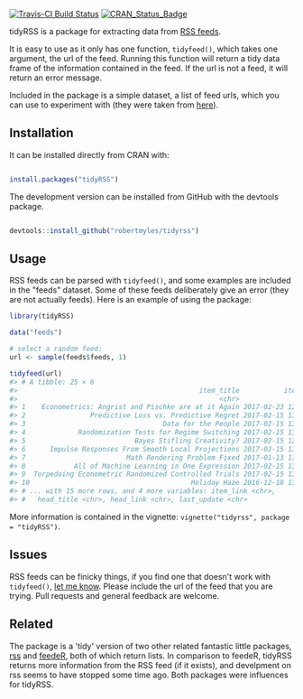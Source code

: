 
<!-- README.md is generated from README.Rmd. Please edit that file -->
[![Travis-CI Build Status](https://travis-ci.org/RobertMyles/tidyrss.svg?branch=master)](https://travis-ci.org/RobertMyles/tidyrss) [![CRAN\_Status\_Badge](https://www.r-pkg.org/badges/version/tidyRSS)](http://cran.r-project.org/package=tidyRSS)

tidyRSS is a package for extracting data from [RSS feeds](https://en.wikipedia.org/wiki/RSS).

It is easy to use as it only has one function, `tidyfeed()`, which takes one argument, the url of the feed. Running this function will return a tidy data frame of the information contained in the feed. If the url is not a feed, it will return an error message.

Included in the package is a simple dataset, a list of feed urls, which you can use to experiment with (they were taken from [here](https://raw.githubusercontent.com/DataWookie/feedeR/master/tests/testthat/test-feeds.txt)).

Installation
------------

It can be installed directly from CRAN with:

``` r

install.packages("tidyRSS")
```

The development version can be installed from GitHub with the devtools package.

``` r

devtools::install_github("robertmyles/tidyrss")
```

Usage
-----

RSS feeds can be parsed with `tidyfeed()`, and some examples are included in the "feeds" dataset. Some of these feeds deliberately give an error (they are not actually feeds). Here is an example of using the package:

``` r
library(tidyRSS)

data("feeds")

# select a random feed:
url <- sample(feeds$feeds, 1)

tidyfeed(url)
#> # A tibble: 25 × 6
#>                                             item_title           item_date
#>                                                  <chr>              <dttm>
#> 1    Econometrics: Angrist and Pischke are at it Again 2017-02-23 12:53:56
#> 2                Predictive Loss vs. Predictive Regret 2017-02-15 13:11:59
#> 3                                  Data for the People 2017-02-15 13:08:58
#> 4             Randomization Tests for Regime Switching 2017-02-15 13:08:12
#> 5                           Bayes Stifling Creativity? 2017-02-15 12:58:21
#> 6      Impulse Responses From Smooth Local Projections 2017-02-15 13:04:45
#> 7                         Math Rendering Problem Fixed 2017-01-13 13:26:34
#> 8            All of Machine Learning in One Expression 2017-02-15 13:01:38
#> 9  Torpedoing Econometric Randomized Controlled Trials 2017-02-15 13:00:43
#> 10                                        Holiday Haze 2016-12-18 13:27:34
#> # ... with 15 more rows, and 4 more variables: item_link <chr>,
#> #   head_title <chr>, head_link <chr>, last_update <chr>
```

More information is contained in the vignette: `vignette("tidyrss", package = "tidyRSS")`.

Issues
------

RSS feeds can be finicky things, if you find one that doesn't work with `tidyfeed()`, [let me know](https://github.com/RobertMyles/tidyrss/issues). Please include the url of the feed that you are trying. Pull requests and general feedback are welcome.

Related
-------

The package is a 'tidy' version of two other related fantastic little packages, [rss](https://github.com/noahhl/r-does-rss) and [feedeR](https://github.com/DataWookie/feedeR), both of which return lists. In comparison to feedeR, tidyRSS returns more information from the RSS feed (if it exists), and develpment on rss seems to have stopped some time ago. Both packages were influences for tidyRSS.
